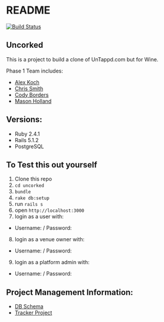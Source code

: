 # README
[![Build Status](https://travis-ci.org/iamchrissmith/uncorked.svg?branch=master)](https://travis-ci.org/iamchrissmith/uncorked)

## Uncorked

This is a project to build a clone of UnTappd.com but for Wine.  

Phase 1 Team includes:
* [Alex Koch](https://github.com/alex-w-k)
* [Chris Smith](https://github.com/iamchrissmith)
* [Cody Borders](https://github.com/codyborders)
* [Mason Holland](https://github.com/MasonHolland)

## Versions:
* Ruby 2.4.1
* Rails 5.1.2
* PostgreSQL

## To Test this out yourself
1. Clone this repo
2. `cd uncorked`
3. `bundle`
4. `rake db:setup`
5. run `rails s`
6. open `http://localhost:3000`
7. login as a user with:
 * Username: / Password:
8. login as a venue owner with:
 * Username: / Password:
9. login as a platform admin with:
 * Username: / Password:

## Project Management Information:
* [DB Schema](http://ondras.zarovi.cz/sql/demo/?keyword=uncorked)
* [Tracker Project](https://www.pivotaltracker.com/n/projects/2075483)
